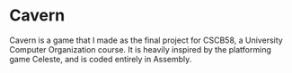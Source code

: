 # Cavern
Cavern is a game that I made as the final project for CSCB58, a University Computer Organization course. It is heavily inspired by the platforming game Celeste, and is coded entirely in Assembly.
